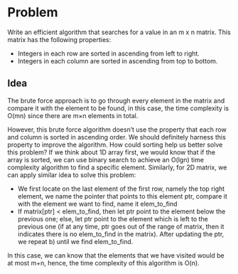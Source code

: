 # Problem
Write an efficient algorithm that searches for a value in an m x n matrix. This matrix has the following properties:

* Integers in each row are sorted in ascending from left to right.
* Integers in each column are sorted in ascending from top to bottom.

## Idea
The brute force approach is to go through every element in the matrix and compare it with the element to be found, in this case, 
the time complexity is O(mn) since there are m×n elements in total.

However, this brute force algorithm doesn’t use the property that each row and column is sorted in ascending order. We should definitely 
harness this property to improve the algorithm.
How could sorting help us better solve this problem? If we think about 1D array first, we would know that if the array is sorted, 
we can use binary search to achieve an O(lgn) time complexity algorithm to find a specific element. Similarly, for 2D matrix, we can 
apply similar idea to solve this problem:

* We first locate on the last element of the first row, namely the top right element, we name the pointer that points to this element ptr, 
compare it with the element we want to find, name it elem_to_find
* If matrix[ptr] < elem_to_find, then let ptr point to the element below the previous one; else, let ptr point to the element which is 
left to the previous one (if at any time, ptr goes out of the range of matrix, then it indicates there is no elem_to_find in the matrix). 
After updating the ptr, we repeat b) until we find elem_to_find.

In this case, we can know that the elements that we have visited would be at most m+n, hence, the time complexity of this algorithm is O(n).
